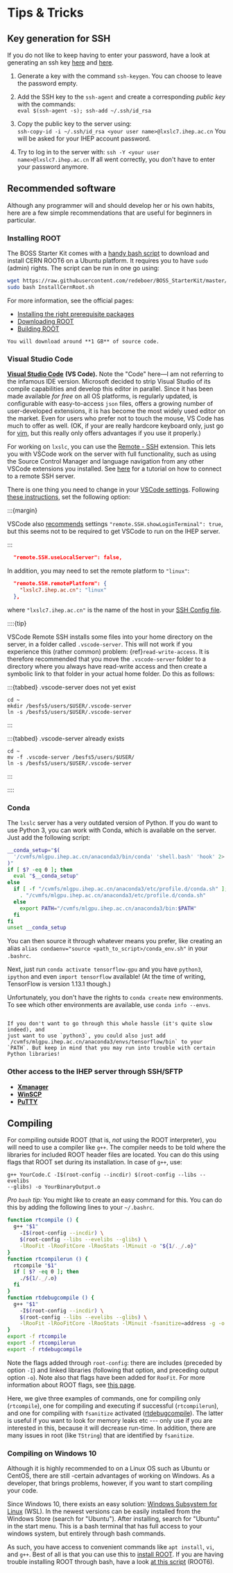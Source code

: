 <!--
cspell:ignore evelibs glibs incdir rtcompile rtcompilerun rtdebugcompile
cspell:ignore Xmanager
-->

# Tips & Tricks

## Key generation for SSH

If you do not like to keep having to enter your password, have a look at
generating an ssh key [here](https://www.ssh.com/ssh/keygen) and
[here](https://help.github.com/en/articles/generating-a-new-ssh-key-and-adding-it-to-the-ssh-agent).

1. Generate a key with the command `ssh-keygen`. You can choose to leave the
   password empty.

2. Add the SSH key to the `ssh-agent` and create a corresponding _public key_
   with the commands: <br> `eval $(ssh-agent -s); ssh-add ~/.ssh/id_rsa`

3. Copy the public key to the server using: <br>
   `ssh-copy-id -i ~/.ssh/id_rsa <your user name>@lxslc7.ihep.ac.cn` You will
   be asked for your IHEP account password.

4. Try to log in to the server with:
   `ssh -Y <your user name>@lxslc7.ihep.ac.cn` If all went correctly, you don't
   have to enter your password anymore.

## Recommended software

Although any programmer will and should develop her or his own habits, here are
a few simple recommendations that are useful for beginners in particular.

### Installing ROOT

The BOSS Starter Kit comes with a
[handy bash script](http://code.ihep.ac.cn/bes3/BOSS_StarterKit/-/tree/master/utilities/InstallCernRoot.sh)
to download and install CERN ROOT6 on a Ubuntu platform. It requires you to
have `sudo` (admin) rights. The script can be run in one go using:

```bash
wget https://raw.githubusercontent.com/redeboer/BOSS_StarterKit/master/utilities/InstallCernRoot.sh
sudo bash InstallCernRoot.sh
```

For more information, see the official pages:

- [Installing the right prerequisite packages](https://root.cern/install/dependencies)
- [Downloading ROOT](https://root.cern.ch/downloading-root)
- [Building ROOT](https://root.cern.ch/building-root)

```{warning}
You will download around **1 GB** of source code.
```

### Visual Studio Code

[**Visual Studio Code**](https://code.visualstudio.com) **(VS Code).** Note the
"Code" here—I am not referring to the infamous IDE version. Microsoft decided
to strip Visual Studio of its compile capabilities and develop this editor in
parallel. Since it has been made available _for free_ on all OS platforms, is
regularly updated, is configurable with easy-to-access `json` files, offers a
growing number of user-developed extensions, it is has become the most widely
used editor on the market. Even for users who prefer not to touch the mouse, VS
Code has much to offer as well. (OK, if your are really hardcore keyboard only,
just go for [vim](https://www.vim.org), but this really only offers advantages
if you use it properly.)

For working on `lxslc`, you can use the
[Remote - SSH](https://marketplace.visualstudio.com/items?itemName=ms-vscode-remote.remote-ssh)
extension. This lets you with VSCode work on the server with full
functionality, such as using the Source Control Manager and language navigation
from any other VSCode extensions you installed. See
[here](https://code.visualstudio.com/docs/remote/ssh-tutorial#_connect-using-ssh)
for a tutorial on how to connect to a remote SSH server.

There is one thing you need to change in your
[VSCode settings](https://code.visualstudio.com/docs/getstarted/settings).
Following
[these instructions](https://code.visualstudio.com/docs/remote/troubleshooting#_troubleshooting-hanging-or-failing-connections),
set the following option:

:::{margin}

VSCode also
[recommends](https://code.visualstudio.com/docs/remote/troubleshooting#_troubleshooting-hanging-or-failing-connections)
settings `"remote.SSH.showLoginTerminal": true`, but this seems not to be
required to get VSCode to run on the IHEP server.

:::

```json
  "remote.SSH.useLocalServer": false,
```

In addition, you may need to set the remote platform to `"linux"`:

```json
  "remote.SSH.remotePlatform": {
    "lxslc7.ihep.ac.cn": "linux"
  },
```

where `"lxslc7.ihep.ac.cn"` is the name of the host in your
[SSH Config file](https://man7.org/linux/man-pages/man5/ssh_config.5.html).

::::{tip}

VSCode Remote SSH installs some files into your home directory on the server,
in a folder called `.vscode-server`. This will not work if you experience this
(rather common) problem: {ref}`read-write-access`. It is therefore recommended
that you move the `.vscode-server` folder to a directory where you always have
read-write access and then create a symbolic link to that folder in your actual
home folder. Do this as follows:

:::{tabbed} .vscode-server does not yet exist

```shell
cd ~
mkdir /besfs5/users/$USER/.vscode-server
ln -s /besfs5/users/$USER/.vscode-server
```

:::

:::{tabbed} .vscode-server already exists

```shell
cd ~
mv -f .vscode-server /besfs5/users/$USER/
ln -s /besfs5/users/$USER/.vscode-server
```

:::

::::

<!-- cspell:ignore condaenv cvmfs envs mlgpu -->

### Conda

The `lxslc` server has a very outdated version of Python. If you do want to use
Python 3, you can work with Conda, which is available on the server. Just add
the following script:

```bash conda_env.sh
__conda_setup="$(
  '/cvmfs/mlgpu.ihep.ac.cn/anaconda3/bin/conda' 'shell.bash' 'hook' 2> /dev/null
)"
if [ $? -eq 0 ]; then
  eval "$__conda_setup"
else
  if [ -f "/cvmfs/mlgpu.ihep.ac.cn/anaconda3/etc/profile.d/conda.sh" ]; then
    . "/cvmfs/mlgpu.ihep.ac.cn/anaconda3/etc/profile.d/conda.sh"
  else
    export PATH="/cvmfs/mlgpu.ihep.ac.cn/anaconda3/bin:$PATH"
  fi
fi
unset __conda_setup
```

You can then source it through whatever means you prefer, like creating an
alias `alias condaenv="source <path_to_script>/conda_env.sh"` in your
`.bashrc`.

Next, just run `conda activate tensorflow-gpu` and you have `python3`,
`ipython` and even `import tensorflow` available! (At the time of writing,
TensorFlow is version 1.13.1 though.)

Unfortunately, you don't have the rights to `conda create` new environments. To
see which other environments are available, use `conda info --envs`.

```{note}

If you don't want to go through this whole hassle (it's quite slow indeed), and
just want to use `python3`, you could also just add
`/cvmfs/mlgpu.ihep.ac.cn/anaconda3/envs/tensorflow/bin` to your
`PATH`. But keep in mind that you may run into trouble with certain
Python libraries!
```

### Other access to the IHEP server through SSH/SFTP

- [**Xmanager**](https://www.netsarang.com/en/xmanager)
- [**WinSCP**](https://winscp.net/eng/index.php)
- [**PuTTY**](https://www.putty.org)

## Compiling

For compiling outside ROOT (that is, _not_ using the ROOT interpreter), you
will need to use a compiler like `g++`. The compiler needs to be told where the
libraries for included ROOT header files are located. You can do this using
flags that ROOT set during its installation. In case of `g++`, use:

```text
g++ YourCode.C -I$(root-config --incdir) $(root-config --libs --evelibs
--glibs) -o YourBinaryOutput.o
```

_Pro `bash` tip:_ You might like to create an easy command for this. You can do
this by adding the following lines to your `~/.bashrc`.

```bash
function rtcompile () {
  g++ "$1"
    -I$(root-config --incdir) \
    $(root-config --libs --evelibs --glibs) \
    -lRooFit -lRooFitCore -lRooStats -lMinuit -o "${1/._/.o}"
}
function rtcompilerun () {
  rtcompile "$1"
  if [ $? -eq 0 ]; then
    ./${1/._/.o}
  fi
}
function rtdebugcompile () {
  g++ "$1"
    -I$(root-config --incdir) \
    $(root-config --libs --evelibs --glibs) \
    -lRooFit -lRooFitCore -lRooStats -lMinuit -fsanitize=address -g -o "${1/.\*/}"
}
export -f rtcompile
export -f rtcompilerun
export -f rtdebugcompile
```

Note the flags added through `root-config`: there are includes (preceded by
option `-I`) and linked libraries (following that option, and preceding output
option `-o`). Note also that flags have been added for `RooFit`. For more
information about ROOT flags, see
[this page](https://root.cern/install/build_from_source/#all-build-options).

Here, we give three examples of commands, one for compiling only (`rtcompile`),
one for compiling and executing if successful (`rtcompilerun`), and one for
compiling with `fsanitize` activated
([rtdebugcompile](https://gcc.gnu.org/onlinedocs/gcc/Instrumentation-Options.html)).
The latter is useful if you want to look for memory leaks etc --- only use if
you are interested in this, because it will decrease run-time. In addition,
there are many issues in root (like `TString`) that are identified by
`fsanitize`.

### Compiling on Windows 10

Although it is highly recommended to on a Linux OS such as Ubuntu or CentOS,
there are still -certain advantages of working on Windows. As a developer, that
brings problems, however, if you want to start compiling your code.

Since Windows 10, there exists an easy solution:
[Windows Subsystem for Linux](https://docs.microsoft.com/en-us/windows/wsl/install)
(WSL). In the newest versions can be easily installed from the Windows Store
(search for "Ubuntu"). After installing, search for "Ubuntu" in the start menu.
This is a bash terminal that has full access to your windows system, but
entirely through bash commands.

As such, you have access to convenient commands like `apt install`, `vi`, and
`g++`. Best of all is that you can use this to
[install ROOT](https://root.cern/install/dependencies). If you are having
trouble installing ROOT through bash, have a look
[at this script](https://github.com/redeboer/NIKHEFProject2018/blob/master/docs/Install%20CERN%20ROOT6.sh)
(ROOT6).
